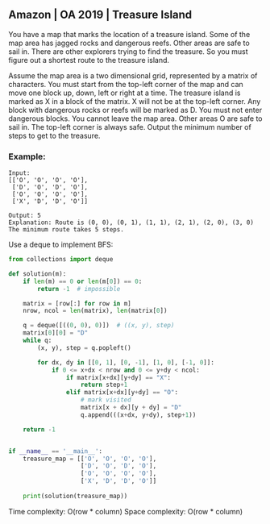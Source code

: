 ## Amazon | OA 2019 | Treasure Island

You have a map that marks the location of a treasure island. Some of the map area has jagged rocks and dangerous reefs. Other areas are safe to sail in. There are other explorers trying to find the treasure. So you must figure out a shortest route to the treasure island.

Assume the map area is a two dimensional grid, represented by a matrix of characters. You must start from the top-left corner of the map and can move one block up, down, left or right at a time. The treasure island is marked as X in a block of the matrix. X will not be at the top-left corner. Any block with dangerous rocks or reefs will be marked as D. You must not enter dangerous blocks. You cannot leave the map area. Other areas O are safe to sail in. The top-left corner is always safe. Output the minimum number of steps to get to the treasure.

### Example:
```
Input:
[['O', 'O', 'O', 'O'],
 ['D', 'O', 'D', 'O'],
 ['O', 'O', 'O', 'O'],
 ['X', 'D', 'D', 'O']]

Output: 5
Explanation: Route is (0, 0), (0, 1), (1, 1), (2, 1), (2, 0), (3, 0) The minimum route takes 5 steps.
```


Use a deque to implement BFS:

```python
from collections import deque

def solution(m):
    if len(m) == 0 or len(m[0]) == 0:
        return -1  # impossible

    matrix = [row[:] for row in m]
    nrow, ncol = len(matrix), len(matrix[0])

    q = deque([((0, 0), 0)])  # ((x, y), step)
    matrix[0][0] = "D"
    while q:
        (x, y), step = q.popleft()

        for dx, dy in [[0, 1], [0, -1], [1, 0], [-1, 0]]:
            if 0 <= x+dx < nrow and 0 <= y+dy < ncol:
                if matrix[x+dx][y+dy] == "X":
                    return step+1
                elif matrix[x+dx][y+dy] == "O":
                    # mark visited
                    matrix[x + dx][y + dy] = "D"
                    q.append(((x+dx, y+dy), step+1))

    return -1


if __name__ == '__main__':
    treasure_map = [['O', 'O', 'O', 'O'],
                    ['D', 'O', 'D', 'O'],
                    ['O', 'O', 'O', 'O'],
                    ['X', 'D', 'D', 'O']]
    
    print(solution(treasure_map))
```

Time complexity: O(row * column)
Space complexity: O(row * column)
